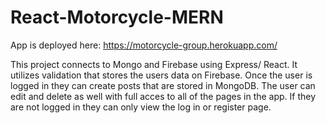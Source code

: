 # React-Motorcycle-MERN
App is deployed here: https://motorcycle-group.herokuapp.com/

This project connects to Mongo and Firebase using Express/ React. It utilizes validation that stores the users data on Firebase. Once the user is logged in they can create posts that are stored in MongoDB. The user can edit and delete as well with full acces to all of the pages in the app. If they are not logged in they can only view the log in
or register page.

